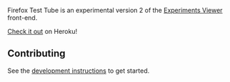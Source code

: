 Firefox Test Tube is an experimental version 2 of the
[Experiments Viewer](https://github.com/mozilla/experiments-viewer) front-end.

[Check it out](http://firefox-test-tube.herokuapp.com/) on Heroku!

## Contributing

See the [development instructions](docs/development.md) to get started.
